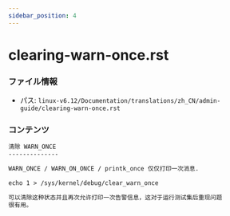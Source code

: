 ```yaml
---
sidebar_position: 4
---
```

# clearing-warn-once.rst

### ファイル情報

- パス: `linux-v6.12/Documentation/translations/zh_CN/admin-guide/clearing-warn-once.rst`

### コンテンツ

```rst
清除 WARN_ONCE
--------------

WARN_ONCE / WARN_ON_ONCE / printk_once 仅仅打印一次消息.

echo 1 > /sys/kernel/debug/clear_warn_once

可以清除这种状态并且再次允许打印一次告警信息，这对于运行测试集后重现问题
很有用。

```
